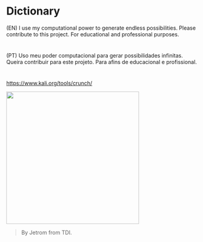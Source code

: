 # Dictionary

(EN) I use my computational power to generate endless possibilities. Please contribute to this project. For educational and professional purposes.
#
(PT) Uso meu poder computacional para gerar possibilidades infinitas. Queira contribuir para este projeto. Para afins de educacional e profissional.
#
https://www.kali.org/tools/crunch/

<img src="https://www.kali.org/tools/crunch/images/crunch-logo.svg" width="350" height="350">

> By Jetrom from TDI.
